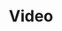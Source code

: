 ---
layout: nexusredirect
title: Video
navigation_weight: 5
redirecturl: https://www.youtube.com/channel/UCfTtDmNHwhD42U-re-bUtyw
---